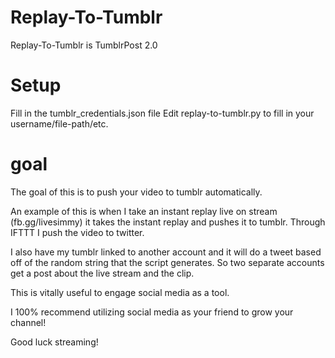# Replay-To-Tumblr
Replay-To-Tumblr is TumblrPost 2.0

# Setup

Fill in the tumblr_credentials.json file
Edit replay-to-tumblr.py to fill in your username/file-path/etc.

# goal

The goal of this is to push your video to tumblr automatically.

An example of this is when I take an instant replay live on stream (fb.gg/livesimmy) it
takes the instant replay and pushes it to tumblr. Through IFTTT I push the video to twitter.

I also have my tumblr linked to another account and it will do a tweet based off of the random
string that the script generates. So two separate accounts get a post about the live stream
and the clip.

This is vitally useful to engage social media as a tool.

I 100% recommend utilizing social media as your friend to grow your channel!

Good luck streaming!
